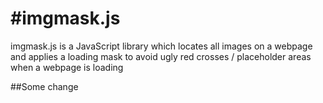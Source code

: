 #imgmask.js
==========

imgmask.js is a JavaScript library which locates all images on a webpage and applies a loading mask to avoid ugly red crosses / placeholder areas when a webpage is loading

##Some change

